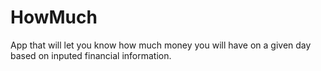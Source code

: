 HowMuch
=======

App that will let you know how much money you will have on a given day based on inputed financial information.
